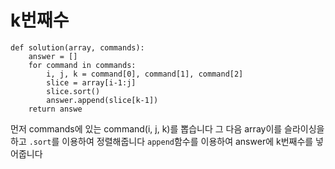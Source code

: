 # k번째수
```
def solution(array, commands):
    answer = []
    for command in commands:
        i, j, k = command[0], command[1], command[2]
        slice = array[i-1:j]
        slice.sort()
        answer.append(slice[k-1])
    return answe
```

먼저 commands에 있는 command(i, j, k)를 뽑습니다 그 다음 array이를 슬라이싱을 하고 `.sort`를 이용하여 정렬해줍니다
`append`함수를 이용하여 answer에 k번째수를 넣어줍니다 
